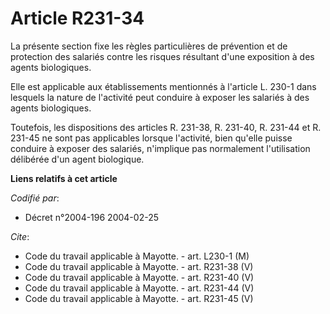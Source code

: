 # Article R231-34

La présente section fixe les règles particulières de prévention et de protection des salariés contre les risques résultant
d'une exposition à des agents biologiques.

Elle est applicable aux établissements mentionnés à l'article L. 230-1 dans lesquels la nature de l'activité peut conduire à
exposer les salariés à des agents biologiques.

Toutefois, les dispositions des articles R. 231-38, R. 231-40, R. 231-44 et R. 231-45 ne sont pas applicables lorsque
l'activité, bien qu'elle puisse conduire à exposer des salariés, n'implique pas normalement l'utilisation délibérée d'un
agent biologique.

**Liens relatifs à cet article**

_Codifié par_:

  - Décret n°2004-196 2004-02-25

_Cite_:

  - Code du travail applicable à Mayotte. - art. L230-1 (M)
  - Code du travail applicable à Mayotte. - art. R231-38 (V)
  - Code du travail applicable à Mayotte. - art. R231-40 (V)
  - Code du travail applicable à Mayotte. - art. R231-44 (V)
  - Code du travail applicable à Mayotte. - art. R231-45 (V)

